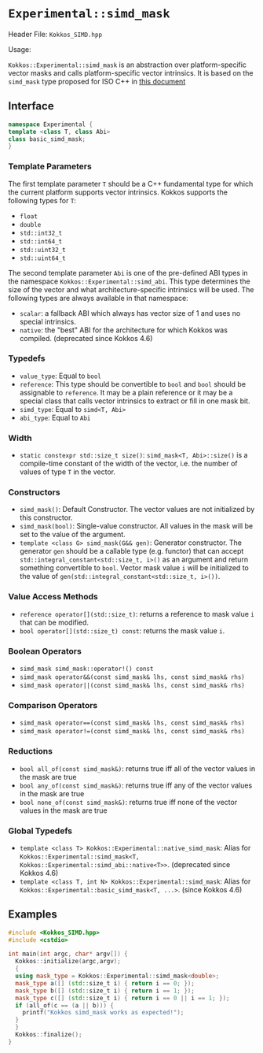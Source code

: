 # `Experimental::simd_mask`

Header File: `Kokkos_SIMD.hpp`

Usage: 

`Kokkos::Experimental::simd_mask` is an abstraction over platform-specific vector masks and calls platform-specific vector intrinsics.
It is based on the `simd_mask` type proposed for ISO C++ in [this document](https://www.open-std.org/jtc1/sc22/wg21/docs/papers/2019/n4808.pdf)

## Interface

```c++
namespace Experimental {
template <class T, class Abi>
class basic_simd_mask;
}
```

### Template Parameters

The first template parameter `T` should be a C++ fundamental type for which the current platform supports vector intrinsics. Kokkos supports the following types for `T`:
 - `float`
 - `double`
 - `std::int32_t`
 - `std::int64_t`
 - `std::uint32_t`
 - `std::uint64_t`

The second template parameter `Abi` is one of the pre-defined ABI types in the namespace `Kokkos::Experimental::simd_abi`. This type determines the size of the vector and what architecture-specific intrinsics will be used. The following types are always available in that namespace:
 - `scalar`: a fallback ABI which always has vector size of 1 and uses no special intrinsics.
 - `native`: the "best" ABI for the architecture for which Kokkos was compiled. (deprecated since Kokkos 4.6)

### Typedefs

 *  `value_type`: Equal to `bool`
 *  `reference`: This type should be convertible to `bool` and `bool` should be assignable to `reference`. It may be a plain reference or it may be a special class that calls vector intrinsics to extract or fill in one mask bit.
 *  `simd_type`: Equal to `simd<T, Abi>`
 *  `abi_type`: Equal to `Abi`

### Width

 * `static constexpr std::size_t size()`: `simd_mask<T, Abi>::size()` is a compile-time constant of the width of the vector, i.e. the number of values of type `T` in the vector.

### Constructors

  * `simd_mask()`: Default Constructor. The vector values are not initialized by this constructor.
  * `simd_mask(bool)`: Single-value constructor. All values in the mask will be set to the value of the argument.
  * `template <class G> simd_mask(G&& gen)`: Generator constructor. The generator `gen` should be a callable type (e.g. functor) that can accept `std::integral_constant<std::size_t, i>()` as an argument and return something convertible to `bool`. Vector mask value `i` will be initialized to the value of `gen(std::integral_constant<std::size_t, i>())`.

### Value Access Methods
  * `reference operator[](std::size_t)`: returns a reference to mask value `i` that can be modified.
  * `bool operator[](std::size_t) const`: returns the mask value `i`.

### Boolean Operators
  * `simd_mask simd_mask::operator!() const`
  * `simd_mask operator&&(const simd_mask& lhs, const simd_mask& rhs)`
  * `simd_mask operator||(const simd_mask& lhs, const simd_mask& rhs)`

### Comparison Operators
  * `simd_mask operator==(const simd_mask& lhs, const simd_mask& rhs)`
  * `simd_mask operator!=(const simd_mask& lhs, const simd_mask& rhs)`

### Reductions
  * `bool all_of(const simd_mask&)`: returns true iff all of the vector values in the mask are true
  * `bool any_of(const simd_mask&)`: returns true iff any of the vector values in the mask are true
  * `bool none_of(const simd_mask&)`: returns true iff none of the vector values in the mask are true

### Global Typedefs
  * `template <class T> Kokkos::Experimental::native_simd_mask`: Alias for `Kokkos::Experimental::simd_mask<T, Kokkos::Experimental::simd_abi::native<T>>`. (deprecated since Kokkos 4.6)
  * `template <class T, int N> Kokkos::Experimental::simd_mask`: Alias for `Kokkos::Experimental::basic_simd_mask<T, ...>`. (since Kokkos 4.6)

## Examples

```c++
#include <Kokkos_SIMD.hpp>
#include <cstdio>

int main(int argc, char* argv[]) {
  Kokkos::initialize(argc,argv);
  {
  using mask_type = Kokkos::Experimental::simd_mask<double>;
  mask_type a([] (std::size_t i) { return i == 0; });
  mask_type b([] (std::size_t i) { return i == 1; });
  mask_type c([] (std::size_t i) { return i == 0 || i == 1; });
  if (all_of(c == (a || b))) {
    printf("Kokkos simd_mask works as expected!");
  }
  }
  Kokkos::finalize();
}
```
